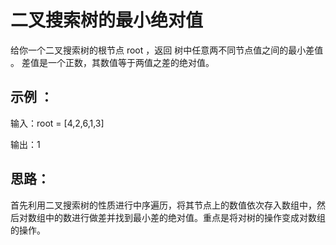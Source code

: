 # 二叉搜索树的最小绝对值
给你一个二叉搜索树的根节点 root ，返回 树中任意两不同节点值之间的最小差值 。
差值是一个正数，其数值等于两值之差的绝对值。

 ## 示例 ：
 输入：root = [4,2,6,1,3]

输出：1
## 思路：
首先利用二叉搜索树的性质进行中序遍历，将其节点上的数值依次存入数组中，然后对数组中的数进行做差并找到最小差的绝对值。重点是将对树的操作变成对数组的操作。
